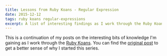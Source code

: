 ```yaml
---
title: Lessons from Ruby Koans - Regular Expression
date: 2015-12-12
tags: ruby koans regular-expressions
excerpt: A list of interesting findings as I work through the Ruby Koans, this time focusing on regular expression!
---
```

This is a continuation of my posts on the interesting bits of knowledge I'm
gaining as I work through the [Ruby Koans](http://rubykoans.com/). You can find
the [original post](http://stevenleiva.com/ruby-koans-arrays/) to get a better
sense of why I started this series.

